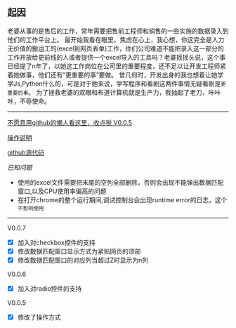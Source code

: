 ## 起因
老婆从事的是售后的工作，常年需要把售前工程师和销售的一些实施的数据录入到他们的工作平台上。
最开始我看在眼里，焦虑在心上，我心想，你这完全是人力无价值的搬运工的(excel到网页表单)工作，你们公司难道不能把录入这一部分的工作开放给更前线的人或者提供一个excel导入的工具吗？老婆摇摇头说，这个事已经提了n年了，以她这工作岗位在公司里的重要程度，还不足以让开发工程师紧着她做事，他们还有“更重要的事”要做。
曾几何时，开发出身的我也想着让她学学Js,Python什么的，可是对于她来说，学写程序和看剧这两件事情无疑看剧是```更重要的事```。
为了拯救老婆的双眼和布道计算机就是生产力，我抽起了老刀，咔咔咔，不辱使命。

-----


[不愿意用github的懒人看这里，收点税 V0.0.5](https://download.csdn.net/download/flyback/12316927)

[操作说明](https://jingyan.baidu.com/article/b7001fe14ed9bf4f7382dd33.html)

[github源代码](https://github.com/kjflyback/excelimportor/tree/kjflyback-nomovie)

*已知问题*
- 使用的excel文件需要把末尾的空列全部删除，否则会出现不能弹出数据匹配窗口,以及CPU使用率偏高的问题
- 在打开chrome的整个运行期间,调试控制台会出现runtime error的日志，这个```不影响使用```

-----

V0.0.7
- [X] 加入对checkbox控件的支持
- [X] 修改数据匹配窗口显示方式为紧贴网页的顶部
- [X] 修改数据匹配窗口的对应列当超过Z时显示为n列
 
V0.0.6
- [X] 加入对radio控件的支持

V0.0.5
- [X] 修改了操作方式




